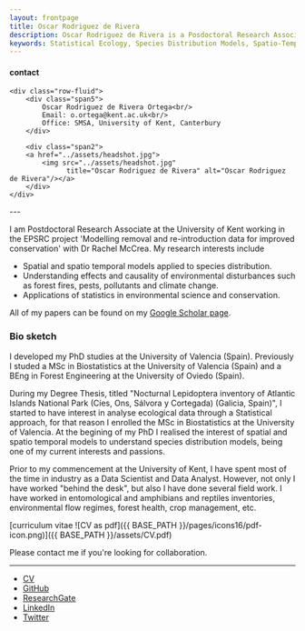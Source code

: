 ```yaml
---
layout: frontpage
title: Oscar Rodriguez de Rivera
description: Oscar Rodriguez de Rivera is a Posdoctoral Research Associate at SE@K at the University of Kent.
keywords: Statistical Ecology, Species Distribution Models, Spatio-Temporal Models, Spatial statistics, Applied Statistics
---
```


<div class="container">
<h4><a name="contact"></a>contact</h4>

    <div class="row-fluid">
        <div class="span5">
            Oscar Rodriguez de Rivera Ortega<br/>
            Email: o.ortega@kent.ac.uk<br/>
            Office: SMSA, University of Kent, Canterbury
        </div>

        <div class="span2">
        <a href="../assets/headshot.jpg">
            <img src="../assets/headshot.jpg"
                  title="Oscar Rodriguez de Rivera" alt="Oscar Rodriguez de Rivera"/></a>
        </div>
    </div>
</div>
---

I am Postdoctoral Research Associate at the University of Kent working in the EPSRC project 'Modelling removal and re-introduction data for improved conservation' with Dr Rachel McCrea. My research interests include
- Spatial and spatio temporal models applied to species distribution.
- Understanding effects and causality of environmental disturbances such as forest fires, pests, pollutants and climate change.
- Applications of statistics in environmental science and conservation.

All of my papers can be found on my [Google Scholar page](https://scholar.google.com/citations?user=kttZf6oAAAAJ&hl=en).


### Bio sketch

I developed my PhD studies at the University of Valencia (Spain). Previously I studed a MSc in Biostatistics at the University of Valencia (Spain) and a BEng in Forest Engineering at the University of Oviedo (Spain).

During my Degree Thesis, titled "Nocturnal Lepidoptera inventory of Atlantic Islands National Park (Cíes, Ons, Sálvora y Cortegada) (Galicia, Spain)", I started to have interest in analyse ecological data through a Statistical approach, for that reason I enrolled the MSc in Biostatistics at the University of Valencia. At the begining of my PhD I realised the interest of spatial and spatio temporal models to understand species distribution models, being one of my current interests and passions.

Prior to my commencement at the University of Kent, I have spent most of the time in industry as a Data Scientist and Data Analyst. However, not only I have worked "behind the desk", but also I have done several field work. I have worked in entomological and amphibians and reptiles inventories, environmental flow regimes, forest health, crop management, etc.

[curriculum vitae ![CV as pdf]({{ BASE_PATH }}/pages/icons16/pdf-icon.png)]({{ BASE_PATH }}/assets/CV.pdf)<br/>


Please contact me if you're looking for collaboration.

---




<div class="navbar">
  <div class="navbar-inner">
      <ul class="nav">
          <li><a href="{{ BASE_PATH }}/assets/CV.pdf">CV</a></li>
          <li><a href="https://github.com/orrortega">GitHub</a></li>
          <li><a href="https://www.researchgate.net/profile/Oscar_Rodriguez_De_Rivera2">ResearchGate</a></li>
          <li><a href="https://www.linkedin.com/in/oscarrodriguezderivera/">LinkedIn</a></li>
          <li><a href="https://twitter.com/orrortega">Twitter</a></li>
      </ul>
  </div>
</div>
